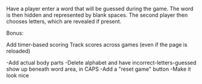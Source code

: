 Have a player enter a word that will be guessed during the game. The word is then hidden and represented by blank spaces. The second player then chooses letters, which are revealed if present.

Bonus:

Add timer-based scoring
Track scores across games (even if the page is reloaded)




-Add actual body parts
-Delete alphabet and have incorrect-letters-guessed show up beneath word area, in CAPS
-Add a "reset game" button
-Make it look nice
